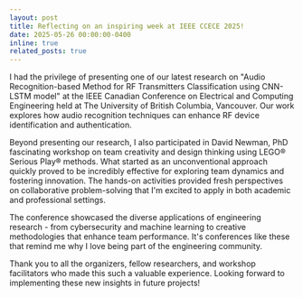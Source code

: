 ```yaml
---
layout: post
title: Reflecting on an inspiring week at IEEE CCECE 2025!
date: 2025-05-26 00:00:00-0400
inline: true
related_posts: true
---
```


I had the privilege of presenting one of our latest research on "Audio Recognition-based Method for RF Transmitters Classification using CNN-LSTM model" at the IEEE Canadian Conference on Electrical and Computing Engineering held at The University of British Columbia, Vancouver. Our work explores how audio recognition techniques can enhance RF device identification and authentication.

Beyond presenting our research, I also participated in David Newman, PhD fascinating workshop on team creativity and design thinking using LEGO® Serious Play® methods. What started as an unconventional approach quickly proved to be incredibly effective for exploring team dynamics and fostering innovation. The hands-on activities provided fresh perspectives on collaborative problem-solving that I'm excited to apply in both academic and professional settings.

The conference showcased the diverse applications of engineering research - from cybersecurity and machine learning to creative methodologies that enhance team performance. It's conferences like these that remind me why I love being part of the engineering community.

Thank you to all the organizers, fellow researchers, and workshop facilitators who made this such a valuable experience. Looking forward to implementing these new insights in future projects!